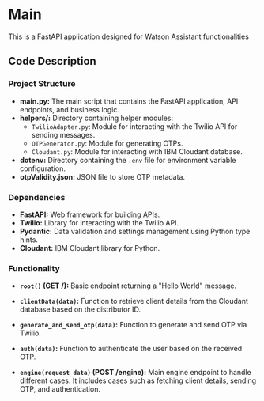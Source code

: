 # Main

This is a FastAPI application designed for Watson Assistant functionalities

## Code Description

### Project Structure

- **main.py:** The main script that contains the FastAPI application, API endpoints, and business logic.
- **helpers/:** Directory containing helper modules:
  - `TwilioAdapter.py`: Module for interacting with the Twilio API for sending messages.
  - `OTPGenerator.py`: Module for generating OTPs.
  - `Cloudant.py`: Module for interacting with IBM Cloudant database.
- **dotenv:** Directory containing the `.env` file for environment variable configuration.
- **otpValidity.json:** JSON file to store OTP metadata.

### Dependencies

- **FastAPI:** Web framework for building APIs.
- **Twilio:** Library for interacting with the Twilio API.
- **Pydantic:** Data validation and settings management using Python type hints.
- **Cloudant:** IBM Cloudant library for Python.

### Functionality

- **`root()` (GET /):** Basic endpoint returning a "Hello World" message.

- **`clientData(data)`:** Function to retrieve client details from the Cloudant database based on the distributor ID.

- **`generate_and_send_otp(data)`:** Function to generate and send OTP via Twilio.

- **`auth(data)`:** Function to authenticate the user based on the received OTP.

- **`engine(request_data)` (POST /engine):** Main engine endpoint to handle different cases. It includes cases such as fetching client details, sending OTP, and authentication.
